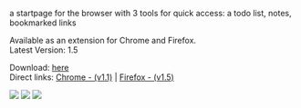 a startpage for the browser with 3 tools for quick access: a todo list, notes,  bookmarked links <br>

Available as an extension for Chrome and Firefox. <br>
Latest Version: 1.5 <br>

Download: <a href="https://elegant-sp.netlify.app">here</a> <br>
Direct links: <a href="https://chrome.google.com/webstore/detail/elegant-startage-new-tab/fkmdkhphahhokkbocjgdpoeikggpnfel?hl=el">Chrome - (v1.1)</a> | <a href="https://addons.mozilla.org/en-US/firefox/addon/elegant-startage-new-tab/"> Firefox - (v1.5)</a>

<img src="https://raw.githubusercontent.com/thomaidistheo/elegant-startpage/main/assets/screenshots/theme-screenshot.png">

<img src="https://raw.githubusercontent.com/thomaidistheo/elegant-startpage/main/assets/screenshots/dark_mode_screenshot.jpg">


<img src="https://raw.githubusercontent.com/thomaidistheo/elegant-startpage/main/assets/screenshots/light_mode_screenshot.jpg">

